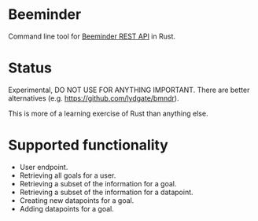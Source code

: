 # Beeminder

Command line tool for [Beeminder REST API](https://api.beeminder.com) in Rust.

# Status

Experimental, DO NOT USE FOR ANYTHING IMPORTANT. There are better alternatives (e.g. https://github.com/lydgate/bmndr). 

This is more of a learning exercise of Rust than anything else.

# Supported functionality

* User endpoint.
* Retrieving all goals for a user.
* Retrieving a subset of the information for a goal.
* Retrieving a subset of the information for a datapoint.
* Creating new datapoints for a goal.
* Adding datapoints for a goal.
